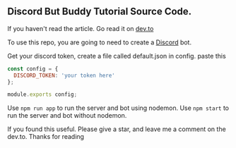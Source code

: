 ## Discord But Buddy Tutorial Source Code.

If you haven't read the article. Go read it on [dev.to](https://dev.to/elijahtrillionz/build-a-modern-discord-bot-from-scratch-learn-the-basics-973)

To use this repo, you are going to need to create a [Discord](https://discord.com/developers/) bot.

Get your discord token, create a file called default.json in config. paste this

```js
const config = {
  DISCORD_TOKEN: 'your token here'
};

module.exports config;
```

Use `npm run app` to run the server and bot using nodemon.
Use `npm start` to run the server and bot without nodemon.

If you found this useful. Please give a star, and leave me a comment on the dev.to. Thanks for reading

